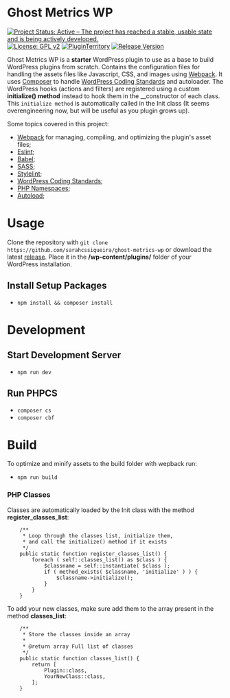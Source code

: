 # Ghost Metrics WP

[![Project Status: Active – The project has reached a stable, usable state and is being actively developed.](https://www.repostatus.org/badges/latest/active.svg)](https://www.repostatus.org/#active)
[![License: GPL v2](https://img.shields.io/badge/License-GPL_v2-blue.svg)](https://www.gnu.org/licenses/old-licenses/gpl-2.0.en.html)
[![PluginTerritory](https://img.shields.io/badge/Plugin%20Territory-Free-blue.svg?logo=wordpress)]()
[![Release Version](https://img.shields.io/github/release/sarahcssiqueira/ghost-metrics-wp.svg?color)](https://github.com/sarahcssiqueira/ghost-metrics-wp/releases/latest)

Ghost Metrics WP is a **starter** WordPress plugin to use as a base to build WordPress plugins from scratch. Contains the configuration files for handling the assets files like Javascript, CSS, and images using [Webpack](https://webpack.js.org/).
It uses [Composer](https://getcomposer.org/) to handle [WordPress Coding Standards](https://github.com/WordPress/WordPress-Coding-Standards) and autoloader. The WordPress hooks (actions and filters) are registered using a custom **initialize() method** instead to hook them in the \_\_constructor of each class. This `initialize method` is automatically called in the Init class (It seems overengineering now, but will be useful as you plugin grows up).

Some topics covered in this project:

- [Webpack](https://webpack.js.org/) for managing, compiling, and optimizing the plugin's asset files;
- [Eslint](https://eslint.org/);
- [Babel](https://babeljs.io/);
- [SASS](http://sass-lang.com/);
- [Stylelint](https://stylelint.io/);
- [WordPress Coding Standards](https://github.com/WordPress/WordPress-Coding-Standards);
- [PHP Namespaces](http://php.net/manual/pl/language.namespaces.php);
- [Autoload](https://www.php.net/manual/en/language.oop5.autoload.php);

# Usage

Clone the repository with `git clone https://github.com/sarahcssiqueira/ghost-metrics-wp` or download the latest [release](https://github.com/sarahcssiqueira/ghost-metrics-wp/releases). Place it in the **/wp-content/plugins/** folder of your WordPress installation.

## Install Setup Packages

- `npm install && composer install`

# Development

## Start Development Server

- `npm run dev`

## Run PHPCS

- `composer cs`
- `composer cbf`

# Build

To optimize and minify assets to the build folder with wepback run:

- `npm run build`

### PHP Classes

Classes are automatically loaded by the Init class with the method **register_classes_list**:

```
    /**
	 * Loop through the classes list, initialize them,
	 * and call the initialize() method if it exists
	 */
	public static function register_classes_list() {
		foreach ( self::classes_list() as $class ) {
			$classname = self::instantiate( $class );
			if ( method_exists( $classname, 'initialize' ) ) {
				$classname->initialize();
			}
		}
	}
```

To add your new classes, make sure add them to the array present in the method **classes_list**:

```
	/**
	 * Store the classes inside an array
	 *
	 * @return array Full list of classes
	 */
	public static function classes_list() {
		return [
			Plugin::class,
            YourNewClass::class,
		];
	}
```
